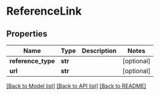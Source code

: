 # ReferenceLink

## Properties

| Name               | Type    | Description | Notes      |
| ------------------ | ------- | ----------- | ---------- |
| **reference_type** | **str** |             | [optional] |
| **url**            | **str** |             | [optional] |

[[Back to Model list]](../README.md#documentation-for-models) [[Back to API list]](../README.md#documentation-for-api-endpoints) [[Back to README]](../README.md)
